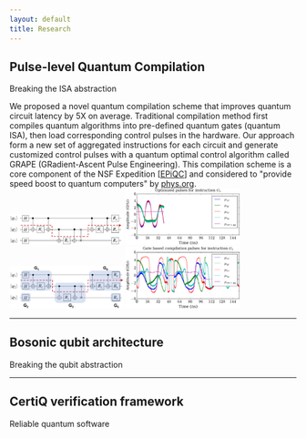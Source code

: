 ```yaml
---
layout: default
title: Research
---
```



Pulse-level Quantum Compilation
-------------------
<p id="secondarytitle"> Breaking the ISA abstraction </p> 
We proposed a novel quantum compilation scheme that improves quantum circuit latency by 5X on average. Traditional compilation method first compiles quantum algorithms into pre-defined quantum gates (quantum ISA), then load corresponding control pulses in the hardware. Our approach form a new set of aggregated instructions for each circuit and generate customized control pulses with a quantum optimal control algorithm called GRAPE (GRadient-Ascent Pulse Engineering). This compilation
scheme is a core component of the NSF Expedition [<a href="epiqc.uchicago.edu">EPiQC</a>] and considered to "provide speed boost to quantum computers" by <a href="https://phys.org/news/2019-04-boost-quantum.html">phys.org</a>. 

<img src="../assets/img/QAOA_CriticalPath.png" width="200">
<img src="../assets/img/qaoa_demo.png" width="200">
<img src="../assets/img/QAOA_Aggregated.png"  width="200">
<img src="../assets/img/qaoa_demo1.png" width="200">

* * *

Bosonic qubit architecture
------------------------
<p id="secondarytitle"> Breaking the qubit abstraction </p> 


***

CertiQ verification framework
-------------------------
<p id="secondarytitle"> Reliable quantum software</p> 
